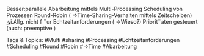 Besser:parallele Abarbeitung mittels Multi-Processing
Scheduling von Prozessen
Round-Robin ( ⇒Time-Sharing-Verhalten mittels Zeitscheiben)
◮i.Allg. nicht f ¨ur Echtzeitanforderungen ( ⇒Wieso?)
Priorit¨aten gesteuert (auch: preemptive )

   Tags & Topics:
   #Multi
   #sharing
   #Processing
   #Echtzeitanforderungen
   #Scheduling
   #Round
   #Robin
   #⇒Time
   #Abarbeitung